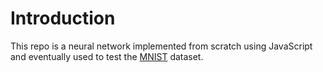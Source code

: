 # Introduction

This repo is a neural network implemented from scratch using JavaScript and eventually used to test the [MNIST]() dataset.